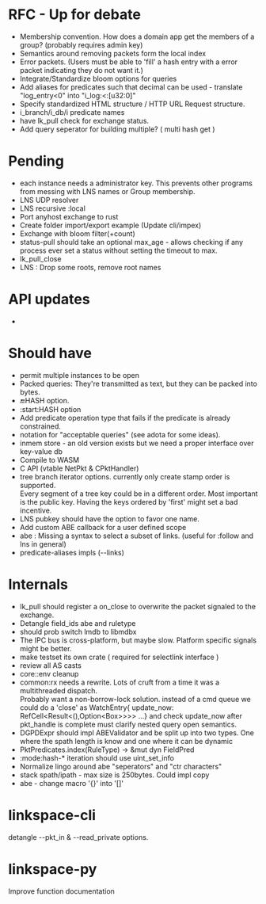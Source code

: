 
# RFC - Up for debate

- Membership convention. How does a domain app get the members of a group? (probably requires admin key)
- Semantics around removing packets form the local index
- Error packets. (Users must be able to 'fill' a hash entry with a error packet indicating they do not want it.)
- Integrate/Standardize bloom options for queries
- Add aliases for predicates such that decimal can be used - translate "log_entry<0"  into "i_log:<:[u32:0]"
- Specify standardized HTML structure / HTTP URL Request structure.
- i_branch/i_db/i predicate names 
- have lk_pull check for exchange status. 
- Add query seperator for building multiple? ( multi hash get )


# Pending

- each instance needs a administrator key. This prevents other programs from messing with LNS names or Group membership. 
- LNS UDP resolver
- LNS recursive :local
- Port anyhost exchange to rust 
- Create folder import/export example (Update cli/impex)
- Exchange with bloom filter(+count)
- status-pull should take an optional max_age - allows checking if any process ever set a status without setting the timeout to max.
- lk_pull_close 
- LNS : Drop some roots, remove root names


# API updates

-

# Should have

- permit multiple instances to be open
- Packed queries: They're transmitted as text, but they can be packed into bytes.
- :end:HASH option.
- :start:HASH option
- Add predicate operation type that fails if the predicate is already constrained.
- notation for "acceptable queries" (see adota for some ideas).
- inmem store - an old version exists but we need a proper interface over key-value db
- Compile to WASM
- C API  (vtable NetPkt & CPktHandler)
- tree branch iterator options. currently only create stamp order is supported.  
Every segment of a tree key could be in a different order. Most important is the public key.
Having the keys ordered by 'first' might set a bad incentive. 
- LNS pubkey should have the option to favor one name.
- Add custom ABE callback for a user defined scope
- abe : Missing a syntax to select a subset of links. (useful for :follow and lns in general)
- predicate-aliases impls (--links)

# Internals

- lk_pull should register a on_close to overwrite the packet signaled to the exchange.
- Detangle field_ids abe and ruletype
- should prob switch lmdb to libmdbx
- The IPC bus is cross-platform, but maybe slow. Platform specific signals might be better.
- make testset its own crate ( required for selectlink interface )
- review all AS casts
- core::env cleanup
- common:rx needs a rewrite. Lots of cruft from a time it was a multithreaded dispatch.  
Probably want a non-borrow-lock solution.
instead of a cmd queue we could do a 'close' as
WatchEntry{ update_now: RefCell<Result<(),Option<Box<WatchEntry>>>>> ...} and check update_now after pkt_handle is complete
must clarify nested query open semantics.
- DGPDExpr should impl ABEValidator and be split up into two types. One where the spath length is know and one where it can be dynamic
- PktPredicates.index(RuleType) -> &mut dyn FieldPred
- :mode:hash-* iteration should use uint_set_info
- Normalize lingo around abe "seperators" and "ctr characters"
- stack spath/ipath - max size is 250bytes. Could impl copy
- abe - change macro '{}' into '[]'

# linkspace-cli

detangle --pkt_in & --read_private options.


# linkspace-py
Improve function documentation
